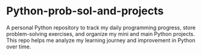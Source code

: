 # Python-prob-sol-and-projects
A personal Python repository to track my daily programming progress, store problem-solving exercises, and organize my mini and main Python projects. This repo helps me analyze my learning journey and improvement in Python over time.
